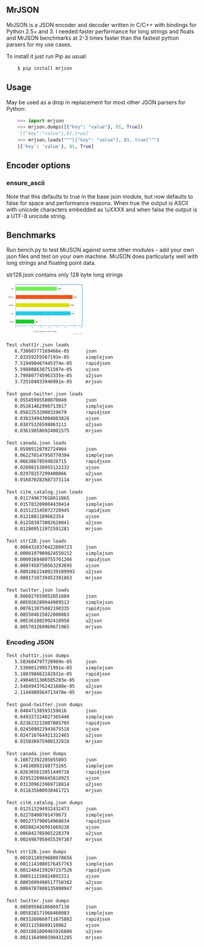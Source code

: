 ## MrJSON

MrJSON is a JSON encoder and decoder written in C/C++ with bindings for Python 2.5+ and 3.  I needed faster performance for long strings and floats and MrJSON benchmarks at 2-3 times faster than the fastest python parsers for my use cases.

To install it just run Pip as usual:

```sh
    $ pip install mrjson
```

## Usage

May be used as a drop in replacement for most other JSON parsers for Python:

```python
    >>> import mrjson
    >>> mrjson.dumps([{"key": "value"}, 81, True])
    '[{"key":"value"},81,true]'
    >>> mrjson.loads("""[{"key": "value"}, 81, true]""")
    [{'key': 'value'}, 81, True]
```

## Encoder options

### ensure_ascii

Note that this defaults to true in the base json module, but now defaults to false for space and performance reasons. When true the output is ASCII with unicode characters embedded as \uXXXX and when false the output is a UTF-8 unicode string.

## Benchmarks		

Run bench.py to test MrJSON against some other modules - add your own json files and test on your own machine. MrJSON does particularly well with long strings and floating point data. 

str128.json contains only 128 byte long strings

<img src="bench/png/str128.png" width="40%" />



```
Test chatt1r.json loads
   6.73860777169466e-05      json
   7.03359255567193e-05      simplejson
   7.519498467445374e-05     rapidjson
   5.598808638751507e-05     ujson
   3.799807745963335e-05     u2json
   3.725104033946991e-05     mrjson

Test good-twitter.json loads
   0.05545995500870049       json
   0.05261462996713817       simplejson
   0.05022532900329679       rapidjson
   0.038334943004883826      ujson
   0.03875326598063111       u2json
   0.036198586924001575      mrjson

Test canada.json loads
   0.05989120702724904       json
   0.062270147958770394      simplejson
   0.06638678594026715       rapidjson
   0.028981538955122232      ujson
   0.02978257299400866       u2json
   0.016870283987373114      mrjson

Test citm_catalog.json loads
   0.011749677010811865      json
   0.015783209004439414      simplejson
   0.015123145072720945      rapidjson
   0.0121881109662354        ujson
   0.012583973002620041      u2json
   0.012809511972591281      mrjson

Test str128.json loads
   0.0004310370422899723     json
   0.0006197909824550152     simplejson
   0.0009168480755761266     rapidjson
   0.0007450750563293695     ujson
   0.00018622400239109993    u2json
   0.0001710739452391863     mrjson

Test twitter.json loads
   0.006027659052051604      json
   0.005926289944909513      simplejson
   0.007613075082190335      rapidjson
   0.005504615022800863      ujson
   0.005361802992410958      u2json
   0.005703269969671965      mrjson
```

### Encoding JSON

```
Test chatt1r.json dumps
   5.583604797720909e-05     json
   7.539801299571991e-05     simplejson
   5.188398063182831e-05     rapidjson
   2.4904031306505203e-05    ujson
   2.5484943762421608e-05    u2json
   2.1144980564713478e-05    mrjson

Test good-twitter.json dumps
   0.04047138593159616       json
   0.049327224027365446      simplejson
   0.023623212007805705      rapidjson
   0.024509022943675518      ujson
   0.024716764921322465      u2json
   0.015038975980132818      mrjson

Test canada.json dumps
   0.10872392205055803       json
   0.14630893198773265       simplejson
   0.026365612051449716      rapidjson
   0.029522896045818925      ujson
   0.031309623969718814      u2json
   0.011635600938461721      mrjson

Test citm_catalog.json dumps
   0.012513294932432473      json
   0.02278400701470673       simplejson
   0.005273798014968634      rapidjson
   0.005882436991669238      ujson
   0.006042705965228379      u2json
   0.0024987950455397367     mrjson

Test str128.json dumps
   0.0010118939680978656     json
   0.0011141080176457763     simplejson
   0.0012484139297157526     rapidjson
   0.000511158024892211      ujson
   0.0005099490517750382     u2json
   0.0004787800135090947     mrjson

Test twitter.json dumps
   0.005095881060697138      json
   0.005828171968460083      simplejson
   0.0033260660711675882     rapidjson
   0.00311158609110862       ujson
   0.0031881609465926886     u2json
   0.0021164900390431285     mrjson
```


